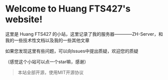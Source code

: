 # Welcome to Huang FTS427's website!

这里是 Huang FTS427 的小站，这里记录了我的服务器————ZH-Server，和我的一些技术性文档以及我的一些其他文章

如果您发现这里有些问题，可以向Issues中提出质疑，欢迎您的质疑

（感觉这个小站可以点一个star嘛，感谢）

> 本站全部开源，使用MIT开源协议
